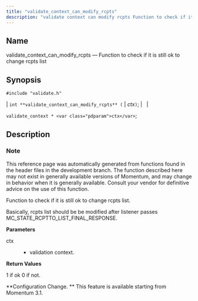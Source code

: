 ```yaml
---
title: "validate_context_can_modify_rcpts"
description: "validate context can modify rcpts Function to check if it is still ok to change rcpts list int validate context can modify rcpts ctx validate context ctx This reference page was automatically generated from functions found in the header files in the development branch The function described here may not..."
---
```


<a name="apis.validate_context_can_modify_rcpts"></a> 
## Name

validate_context_can_modify_rcpts — Function to check if it is still ok to change rcpts list

## Synopsis

`#include "validate.h"`

| `int **validate_context_can_modify_rcpts** (` | <var class="pdparam">ctx</var>`)`; |   |

`validate_context * <var class="pdparam">ctx</var>`;<a name="idp64280272"></a> 
## Description

### Note

This reference page was automatically generated from functions found in the header files in the development branch. The function described here may not exist in generally available versions of Momentum, and may change in behavior when it is generally available. Consult your vendor for definitive advice on the use of this function.

Function to check if it is still ok to change rcpts list.

Basically, rcpts list should be be modified after listener passes MC_STATE_RCPTTO_LIST_FINAL_RESPONSE.

**<a name="idp64283712"></a> Parameters**

<dl class="variablelist">

<dt>ctx</dt>

<dd>

- validation context.

</dd>

</dl>

**<a name="idp64286720"></a> Return Values**

1 if ok 0 if not.

**Configuration Change. ** This feature is available starting from Momentum 3.1.